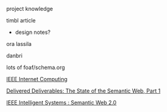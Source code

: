 
project knowledge

timbl article
+ design notes?

ora lassila  

danbri

lots of foaf/schema.org

[IEEE Internet Computing](https://ieeexplore.ieee.org/author/37294480000)

[Delivered Deliverables: The State of the Semantic Web, Part 1](https://ieeexplore.ieee.org/document/4747636)

[IEEE Intelligent Systems : Semantic Web 2.0](https://www.computer.org/csdl/magazine/ex/2007/02/x2094/13rRUEgs2Hs)
